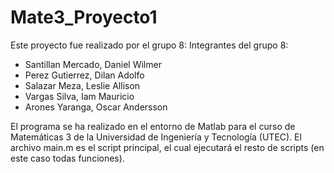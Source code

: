# Mate3_Proyecto1
Este proyecto fue realizado por el grupo 8:
Integrantes del grupo 8:
- Santillan Mercado, Daniel Wilmer
- Perez Gutierrez, Dilan Adolfo
- Salazar Meza, Leslie Allison
- Vargas Silva, Iam Mauricio
- Arones Yaranga, Oscar Andersson

El programa se ha realizado en el entorno de Matlab para el curso de Matemáticas 3 de la Universidad de Ingeniería y Tecnología (UTEC).
El archivo main.m es el script principal, el cual ejecutará el resto de scripts (en este caso todas funciones).
